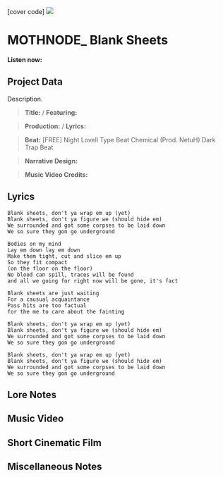 [cover code] ![](57175019_319474918741616_8502199518755923887_n.jpg)

# MOTHNODE_ Blank Sheets

**Listen now:** 

## Project Data

Description.

> **Title:**  / **Featuring:** 

> **Production:**  / **Lyrics:** 

> **Beat:** [FREE] Night Lovell Type Beat Chemical (Prod. NetuH)  Dark Trap Beat

> **Narrative Design:**

> **Music Video Credits:**


## Lyrics

```
Blank sheets, don't ya wrap em up (yet)
Blank sheets, don't ya figure we (should hide em)
We surrounded and got some corpses to be laid down
We so sure they gon go underground

Bodies on my mind
Lay em down lay em down
Make them tight, cut and slice em up
So they fit compact
(on the floor on the floor)
No blood can spill, traces will be found
and all we going for right now will be gone, it's fact

Blank sheets are just waiting
For a causual acquaintance
Pass hits are too factual
for the me to care about the fainting

Blank sheets, don't ya wrap em up (yet)
Blank sheets, don't ya figure we (should hide em)
We surrounded and got some corpses to be laid down
We so sure they gon go underground

Blank sheets, don't ya wrap em up (yet)
Blank sheets, don't ya figure we (should hide em)
We surrounded and got some corpses to be laid down
We so sure they gon go underground

```

## Lore Notes

## Music Video

## Short Cinematic Film

## Miscellaneous Notes
